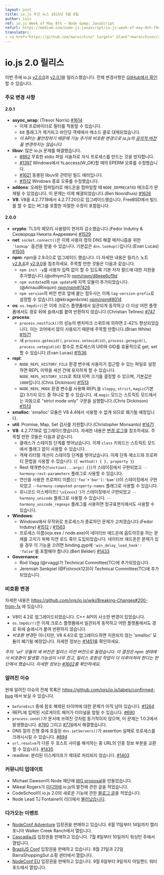 ```yaml
---
layout: post
title: io.js 주간 뉴스 2015년 5월 8일
author: iojs
ref: io.js Week of May 8th — Node &amp; JavaScript
refurl: https://medium.com/node-js-javascript/io-js-week-of-may-8th-f9ddd8d3080c
translator:
- <a href="https://github.com/marocchino" target="_blank">marocchino</a>
---
```


<!--
# io.js 2.0 releases
This week we had two io.js releases [v2.0.0](https://iojs.org/dist/v2.0.0/) and [v2.0.1](https://iojs.org/dist/v2.0.1/), complete changelog can be found [on GitHub](https://github.com/iojs/io.js/blob/v1.x/CHANGELOG.md).
-->
# io.js 2.0 릴리스

이번 주에 io.js [v2.0.0](https://iojs.org/dist/v2.0.0/)과 [v2.0.1](https://iojs.org/dist/v2.0.1/)을 릴리스했습니다. 전체 변경사항은 [GitHub에서 확인](https://github.com/iojs/io.js/blob/v1.x/CHANGELOG.md)할 수 있습니다.

<!--
### Notable changes

#### 2.0.1
* **async_wrap**: (Trevor Norris) [#1614](https://github.com/iojs/io.js/pull/1614)
  - it is now possible to filter by providers
  - bit flags have been removed and replaced with method calls on the binding object
  - _note that this is an unstable API so feature additions and breaking changes won't change io.js semver_
* **libuv**: resolves numerous io.js issues:
  - [#862](https://github.com/iojs/io.js/issues/862) prevent spawning child processes with invalid stdio file descriptors
  - [#1397](https://github.com/iojs/io.js/issues/1397) fix EPERM error with fs.access(W_OK) on Windows
  - [#1621](https://github.com/iojs/io.js/issues/1621) build errors associated with the bundled libuv
  - [#1512](https://github.com/iojs/io.js/issues/1512) should properly fix Windows termination errors
* **addons**: the `NODE_DEPRECATED` macro was causing problems when compiling addons with older compilers, this should now be resolved (Ben Noordhuis) [#1626](https://github.com/iojs/io.js/pull/1626)
* **V8**: upgrade V8 from 4.2.77.18 to 4.2.77.20 with minor fixes, including a bug preventing builds on FreeBSD

#### 2.0.0
* **crypto**: significantly reduced memory usage for TLS (Fedor Indutny & Сковорода Никита Андреевич) [#1529](https://github.com/iojs/io.js/pull/1529)
* **net**: `socket.connect()` now accepts a `'lookup'` option for a custom DNS resolution mechanism, defaults to `dns.lookup()` (Evan Lucas) [#1505](https://github.com/iojs/io.js/pull/1505)
* **npm**: Upgrade npm to 2.9.0. See the [v2.8.4](https://github.com/npm/npm/releases/tag/v2.8.4) and [v2.9.0](https://github.com/npm/npm/releases/tag/v2.9.0) release notes for details. Notable items:
  - Add support for default author field to make `npm init -y` work without user-input (@othiym23) [npm/npm/d8eee6cf9d](https://github.com/npm/npm/commit/d8eee6cf9d2ff7aca68dfaed2de76824a3e0d9af)
  - Include local modules in `npm outdated` and `npm update` (@ArnaudRinquin) [npm/npm#7426](https://github.com/npm/npm/issues/7426)
  - The prefix used before the version number on `npm version` is now configurable via `tag-version-prefix` (@kkragenbrink) [npm/npm#8014](https://github.com/npm/npm/issues/8014)
* **os**: `os.tmpdir()` is now cross-platform consistent and will no longer returns a path with a trailling slash on any platform (Christian Tellnes) [#747](https://github.com/iojs/io.js/pull/747)
* **process**:
  - `process.nextTick()` performance has been improved by between 2-42% across the benchmark suite, notable because this is heavily used across core (Brian White) [#1571](https://github.com/iojs/io.js/pull/1571)
  - New `process.geteuid()`, `process.seteuid(id)`, `process.getegid()` and `process.setegid(id)` methods allow you to get and set effective UID and GID of the process (Evan Lucas) [#1536](https://github.com/iojs/io.js/pull/1536)
* **repl**:
  - REPL history can be persisted across sessions if the `NODE_REPL_HISTORY_FILE` environment variable is set to a user accessible file, `NODE_REPL_HISTORY_SIZE` can set the maximum history size and defaults to `1000` (Chris Dickinson) [#1513](https://github.com/iojs/io.js/pull/1513)
  - The REPL can be placed in to one of three modes using the `NODE_REPL_MODE` environment variable: `sloppy`, `strict` or `magic` (default); the new `magic` mode will automatically run "strict mode only" statements in strict mode (Chris Dickinson) [#1513](https://github.com/iojs/io.js/pull/1513)
* **smalloc**: the 'smalloc' module has been deprecated due to changes coming in V8 4.4 that will render it unusable
* **util**: add Promise, Map and Set inspection support (Christopher Monsanto) [#1471](https://github.com/iojs/io.js/pull/1471)
* **V8**: upgrade to 4.2.77.18, see the [ChangeLog](https://chromium.googlesource.com/v8/v8/+/refs/heads/4.2.77/ChangeLog) for full details. Notable items:
  - Classes have moved out of staging; the `class` keyword is now usable in strict mode without flags
  - Object literal enhancements have moved out of staging; shorthand method and property syntax is now usable (`{ method() { }, property }`)
  - Rest parameters (`function(...args) {}`) are implemented in staging behind the `--harmony-rest-parameters` flag
  - Computed property names (`{['foo'+'bar']:'bam'}`) are implemented in staging behind the `--harmony-computed-property-names` flag
  - Unicode escapes (`'\u{xxxx}'`) are implemented in staging behind the `--harmony_unicode` flag and the `--harmony_unicode_regexps` flag for use in regular expressions
* **Windows**:
  - Random process termination on Windows fixed (Fedor Indutny)  [#1512](https://github.com/iojs/io.js/issues/1512) / [#1563](https://github.com/iojs/io.js/pull/1563)
  - The delay-load hook introduced to fix issues with process naming (iojs.exe / node.exe) has been made opt-out for native add-ons. Native add-ons should include `'win_delay_load_hook': 'false'` in their binding.gyp to disable this feature if they experience problems . (Bert Belder) [#1433](https://github.com/iojs/io.js/pull/1433)
* **Governance**:
  - Rod Vagg (@rvagg) was added to the Technical Committee (TC)
  - Jeremiah Senkpiel (@Fishrock123) was added to the Technical Committee (TC)
-->
### 주요 변경 사항

#### 2.0.1

* **async_wrap**: (Trevor Norris) [#1614](https://github.com/iojs/io.js/pull/1614)
  - 이제 프로바이더로 필터를 적용할 수 있습니다.
  - bit 플래그가 제거되고 바인딩 객체에서 메소드 콜로 대체되었습니다.
  - _이 API는 불안정하기 때문에 기능 추가와 비호환 변경으로 io.js의 [유의적 버전](http://semver.org/lang/ko/)을 변경하지는 않습니다._
* **libuv**: 많은 io.js 문제를 해결했습니다.
  - [#862](https://github.com/iojs/io.js/issues/862) 무효한 stdio 파일 서술자로 자식 프로세스를 만드는 것을 방지합니다.
  - [#1397](https://github.com/iojs/io.js/issues/1397) Windows에서 fs.access(W_OK)할 때의 EPERM 오류를 수정했습니다.
  - [#1621](https://github.com/iojs/io.js/issues/1621) 동봉된 libuv와 관련된 빌드 에러입니다.
  - [#1512](https://github.com/iojs/io.js/issues/1512) Windows 종료 오류를 수정했습니다.
* **addons**: 오래된 컴파일러로 애드온을 컴파일할 때 `NODE_DEPRECATED` 매크로가 문제될 수 있었습니다. 이 문제는 이제 해결되었습니다.(Ben Noordhuis) [#1626](https://github.com/iojs/io.js/pull/1626)
* **V8**: V8을 4.2.77.18에서 4.2.77.20으로 업그레이드했습니다. FreeBSD에서 빌드를 할 수 없는 버그를 포함한 자잘한 수정이 포함됩니다.

#### 2.0.0

* **crypto**: TLS의 메모리 사용량이 현저히 감소했습니다.(Fedor Indutny & Сковорода Никита Андреевич) [#1529](https://github.com/iojs/io.js/pull/1529)
* **net**: `socket.connect()`은 이제 사용자 정의 DNS 해결 메커니즘을 위한 `'lookup'` 옵션을 받을 수 있습니다. 기본값은 `dns.lookup()`입니다.(Evan Lucas) [#1505](https://github.com/iojs/io.js/pull/1505)
* **npm**: npm을 2.9.0으로 업그레이드 했습니다. 더 자세한 내용은 릴리스 노트 [v2.8.4](https://github.com/npm/npm/releases/tag/v2.8.4)과 [v2.9.0](https://github.com/npm/npm/releases/tag/v2.9.0)을 참조하세요. 주목할 만한 것들은 다음과 같습니다.
  - `npm init -y`를 사용자 입력 없이 할 수 있도록 기본 저자 필드에 대한 지원을 추가했습니다.(@othiym23) [npm/npm/d8eee6cf9d](https://github.com/npm/npm/commit/d8eee6cf9d2ff7aca68dfaed2de76824a3e0d9af)
  - `npm outdated`와 `npm update`에 지역 모듈이 추가되었습니다.(@ArnaudRinquin) [npm/npm#7426](https://github.com/npm/npm/issues/7426)
  - `npm version`의 버전 번호 앞에 붙는 접두사는 이제 `tag-version-prefix`로 설정할 수 있습니다.(@kkragenbrink) [npm/npm#8014](https://github.com/npm/npm/issues/8014)
* **os**: `os.tmpdir()`은 이제 크로스 플랫폼에서 일관되게 동작하고 더 이상 어떤 플랫폼에서도 경로 뒤에 슬래시를 붙여 반환하지 않습니다.(Christian Tellnes) [#747](https://github.com/iojs/io.js/pull/747)
* **process**:
  - `process.nextTick()`의 성능이 벤치마크 스위트에 의하면 2-42% 향상되었습니다. 이는 코어에서 많이 사용되기 때문에 주목할 만합니다.(Brian White) [#1571](https://github.com/iojs/io.js/pull/1571)
  - 새 `process.geteuid()`, `process.seteuid(id)`, `process.getegid()`, `process.setegid(id)` 함수로 프로세스의 UID와 GID를 효율적으로 get, set할 수 있습니다.(Evan Lucas) [#1536](https://github.com/iojs/io.js/pull/1536)
* **repl**:
  - `NODE_REPL_HISTORY_FILE` 환경 변수에 사용자가 접근할 수 있는 파일로 설정하면 REPL 이력을 세션 간에 유지하게 할 수 있습니다. `NODE_REPL_HISTORY_SIZE`로 최대 이력 크기를 결정할 수 있으며, 기본값은 `1000`입니다.(Chris Dickinson) [#1513](https://github.com/iojs/io.js/pull/1513)
  - `NODE_REPL_MODE` 환경 변수를 사용해 REPL을 `sloppy`, `strict`, `magic`(기본값) 3가지 모드 중 하나로 할 수 있습니다. 새 `magic` 모드는 스트릭트 모드에서는 자동으로 "strict mode only" 구문을 실행합니다.(Chris Dickinson) [#1513](https://github.com/iojs/io.js/pull/1513)
* **smalloc**: 'smalloc' 모듈은 V8 4.4에서 사용할 수 없게 되므로 폐기될 예정입니다.
* **util**: Promise, Map, Set 검사를 지원합니다.(Christopher Monsanto) [#1471](https://github.com/iojs/io.js/pull/1471)
* **V8**: 4.2.77.18로 업그레이드했습니다. 자세한 내용은 [변경 로그](https://chromium.googlesource.com/v8/v8/+/refs/heads/4.2.77/ChangeLog)를 참조하세요. 주목할 만한 것들은 다음과 같습니다.
  - 클래스가 스테이징 단계를 벗어났습니다. 이제 `class` 키워드는 스트릭트 모드에서 플래그 없이 사용할 수 있습니다.
  - 객체 리터럴 개선이 스테이징 단계를 벗어났습니다. 이제 단축 메소드와 프로퍼티 문법을 사용할 수 있습니다. (`{ method() { }, property }`)
  - Rest 매개변수(`function(...args) {}`)가 스테이징에서 구현되었고 `--harmony-rest-parameters` 플래그로 사용할 수 있습니다.
  - 연산을 사용한 프로퍼티 이름(`{['foo'+'bar']:'bam'}`)이 스테이징에서 구현되었고 `--harmony-computed-property-names` 플래그로 사용할 수 있습니다.
  - 유니코드 이스케이프(`'\u{xxxx}'`)가 스테이징에서 구현되었고 `--harmony_unicode` 플래그로 사용할 수 있습니다. `--harmony_unicode_regexps` 플래그를 사용하면 정규표현식에서도 사용할 수 있습니다.
* **Windows**:
  - Windows에서 무작위로 프로세스가 종료하던 문제가 고쳐졌습니다.(Fedor Indutny)  [#1512](https://github.com/iojs/io.js/issues/1512) / [#1563](https://github.com/iojs/io.js/pull/1563)
  - 프로세스 이름(iojs.exe / node.exe)이 네이티브 애드온에 옵트아웃을 하는 문제를 고치기 위해 지연 로드 훅이 도입되었습니다. 네이티브 애드온은 문제가 있을 경우 이 기능을 끄려면 binding.gyp에 `'win_delay_load_hook': 'false'`를 포함해야 합니다.(Bert Belder) [#1433](https://github.com/iojs/io.js/pull/1433)
* **Governance**:
  - Rod Vagg (@rvagg)가 Technical Committee(TC)에 추가되었습니다.
  - Jeremiah Senkpiel (@Fishrock123)이 Technical Committee(TC)에 추가되었습니다.

<!--
### Breaking changes

Full details at https://github.com/iojs/io.js/wiki/Breaking-Changes#200-from-1x

* V8 upgrade to 4.2, minor changes to C++ API
* `os.tmpdir()` is now cross-platform consistent and will no longer returns a path with a trailling slash on any platform
* While not a *breaking change* the 'smalloc' module has been deprecated in anticipation of it becoming unsupportable with a future upgrade to V8 4.4. See [#1451](https://github.com/iojs/io.js/issues/1451)  for further information.

_Note: a new version of the 'url' module was reverted prior to release as it was decided the potential for breakage across the npm ecosystem was too great and that more compatibility work needed to be done before releasing it. See [#1602](https://github.com/iojs/io.js/pull/1602) for further information._
-->
### 비호환 변경

자세한 내용은 https://github.com/iojs/io.js/wiki/Breaking-Changes#200-from-1x 에 있습니다.

* V8이 4.2로 업그레이드되었습니다. C++ API의 사소한 변경이 있었습니다.
* `os.tmpdir()`은 이제 크로스 플랫폼에서 일관되게 동작하고 어떤 플랫폼에서도 경로 뒤에 슬래시가 붙여 반환하지 않습니다.
* *비호환 변경*은 아니지만, V8 4.4으로 업그레이드하면 지원되지 않는 'smalloc' 모듈이 폐기될 예정입니다. 자세한 정보는 [#1451](https://github.com/iojs/io.js/issues/1451)를 확인하세요.

_주의: 'url' 모듈의 새 버전은 릴리스 이전 버전으로 돌렸습니다. 이 결정은 npm 생태에서 비호환이 발생할 가능성이 너무 컸고, 릴리스 호환성 작업이 더 이루어져야 한다는 판단에서 했습니다. 자세한 정보는 [#1602](https://github.com/iojs/io.js/pull/1602)를 확인하세요._

<!--
### Known issues
See https://github.com/iojs/io.js/labels/confirmed-bug for complete and current list of known issues.

* Some problems with unreferenced timers running during `beforeExit` are still to be resolved. See [#1264](https://github.com/iojs/io.js/issues/1264).
* Surrogate pair in REPL can freeze terminal [#690](https://github.com/iojs/io.js/issues/690)
* `process.send()` is not synchronous as the docs suggest, a regression introduced in 1.0.2, see [#760](https://github.com/iojs/io.js/issues/760) and fix in [#774](https://github.com/iojs/io.js/issues/774)
* Calling `dns.setServers()` while a DNS query is in progress can cause the process to crash on a failed assertion [#894](https://github.com/iojs/io.js/issues/894)
* `url.resolve` may transfer the auth portion of the url when resolving between two full hosts, see [#1435](https://github.com/iojs/io.js/issues/1435).
* readline: split escapes are processed incorrectly, see [#1403](https://github.com/iojs/io.js/issues/1403)
-->
### 알려진 이슈

현재 알려진 이슈의 전체 목록은 https://github.com/iojs/io.js/labels/confirmed-bug 에서 보실 수 있습니다.

* `beforeExit` 중에 참조 해제된 타이머에 대한 문제가 아직 남아 있습니다. [#1264](https://github.com/iojs/io.js/issues/1264)
* REPL에 입력된 서로게이트 페어가 터미널을 얼릴 수 있습니다. [#690](https://github.com/iojs/io.js/issues/690)
* `process.send()`가 문서에 쓰여진 것처럼 동기적이지 않으며, 이 문제는 1.0.2에서 발생했습니다. [#760](https://github.com/iojs/io.js/issues/760) 그리고 [#774](https://github.com/iojs/io.js/issues/774)에서 해결했습니다.
* DNS 질의 진행 중에 호출된 `dns.setServers()`가 assertion 실패로 프로세스를 크래시시킬 수 있습니다. [#894](https://github.com/iojs/io.js/issues/894)
* `url.resolve`가 다른 두 호스트 사이를 해석하는 중 URL의 인증 정보 부분을 교환할 수 있습니다. [#1435](https://github.com/iojs/io.js/issues/1435)
* readline: 분리된 이스케이프가 제대로 처리되지 않습니다. [#1403](https://github.com/iojs/io.js/issues/1403)

<!--
### Community Updates

* Michael Dawson creates [WG proposal](https://github.com/mhdawson/workgroup-proposals) under the Node Foundation.
* Mikeal Rogers wrote about growing up of io.js [on Medium](https://medium.com/node-js-javascript/growing-up-27d6cc8b7c53).
* CodeSchool [blog post](https://www.codeschool.com/blog/2015/05/08/whats-new-in-io-js-2-0-0/) on what's new in io.js 2.0.
* Node Lead TJ Fontaine [steps back](http://blog.nodejs.org/2015/05/08/next-chapter/) from leader.
-->
### 커뮤니티 업데이트

* Michael Dawson이 Node 재단에 [WG proposal](https://github.com/mhdawson/workgroup-proposals)을 만들었습니다.
* Mikeal Rogers가 [미디엄에](https://medium.com/node-js-javascript/growing-up-27d6cc8b7c53) io.js의 발전에 관한 글을 적었습니다.
* CodeSchool이 io.js 2.0의 새로운 기능에 관한 [블로그 글](https://www.codeschool.com/blog/2015/05/08/whats-new-in-io-js-2-0-0/)을 적었습니다.
* Node Lead TJ Fontaine이 리더에서 [물러났습니다](http://blog.nodejs.org/2015/05/08/next-chapter/).

<!--
### Upcoming Events

* [NodeConf Adventure](http://nodeconf.com/) tickets are on sale, June 11th - 14th at Walker Creek Ranch, CA
* [CascadiaJS](http://2015.cascadiajs.com/) tickets are on sale, July 8th - 10th at Washington State
* [BrazilJS Conf](http://braziljs.com.br/) tickets are on sale, August 21st - 22nd at Shopping Center BarraShoppingSul
* [NodeConf EU](http://nodeconf.eu/) tickets are on sale, September 6th - 9th at Waterford, Ireland
-->

### 다가오는 이벤트
* [NodeConf Adventure](http://nodeconf.com/) 입장권을 판매하고 있습니다. 6월 11일부터 14일까지 캘리포니아 Walker Creek Ranch에서 열립니다.
* [CascadiaJS](http://2015.cascadiajs.com/) 입장권을 판매하고 있습니다. 7월 8일부터 10일까지 워싱턴 주에서 열립니다.
* [BrazilJS Conf]( http://braziljs.com.br/) 입장권을 판매하고 있습니다. 8월 21일과 22일 BarraShoppingSul 쇼핑 센터에서 열립니다.
* [NodeConf EU](http://nodeconf.eu/) 입장권을 판매하고 있습니다. 9월 6일부터 9일까지 아일랜드 워터포드에서 열립니다.
